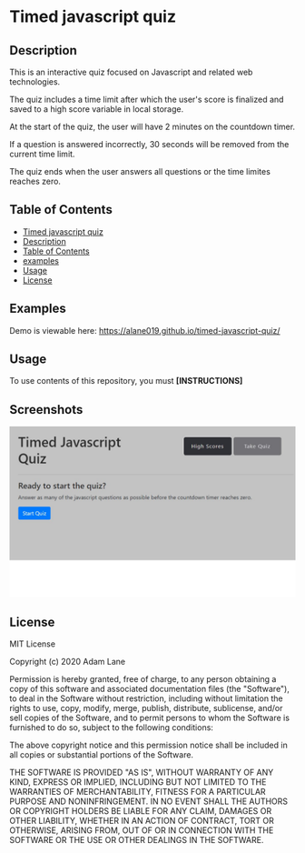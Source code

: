 # Timed javascript quiz

## Description 

This is an interactive quiz focused on Javascript and related web technologies. 

The quiz includes a time limit after which the user's score is finalized and saved to a high score variable in local storage. 

At the start of the quiz, the user will have 2 minutes on the countdown timer. 

If a question is answered incorrectly, 30 seconds will be removed from the current time limit. 

The quiz ends when the user answers all questions or the time limites reaches zero. 



## Table of Contents

  - [Timed javascript quiz](#Timed-javascript-quiz)
  - [Description](#description)
  - [Table of Contents](#table-of-contents)
  - [examples](#examples)
  - [Usage](#usage)
  - [License](#license) 

## Examples
Demo is viewable here: <https://alane019.github.io/timed-javascript-quiz/>

## Usage 
To use contents of this repository, you must **[INSTRUCTIONS]**


## Screenshots

![EXAMPLE-SCREENSHOT](./assets/images/screenshot.jpg)


## License

MIT License

Copyright (c) 2020 Adam Lane

Permission is hereby granted, free of charge, to any person obtaining a copy
of this software and associated documentation files (the "Software"), to deal
in the Software without restriction, including without limitation the rights
to use, copy, modify, merge, publish, distribute, sublicense, and/or sell
copies of the Software, and to permit persons to whom the Software is
furnished to do so, subject to the following conditions:

The above copyright notice and this permission notice shall be included in all
copies or substantial portions of the Software.

THE SOFTWARE IS PROVIDED "AS IS", WITHOUT WARRANTY OF ANY KIND, EXPRESS OR
IMPLIED, INCLUDING BUT NOT LIMITED TO THE WARRANTIES OF MERCHANTABILITY,
FITNESS FOR A PARTICULAR PURPOSE AND NONINFRINGEMENT. IN NO EVENT SHALL THE
AUTHORS OR COPYRIGHT HOLDERS BE LIABLE FOR ANY CLAIM, DAMAGES OR OTHER
LIABILITY, WHETHER IN AN ACTION OF CONTRACT, TORT OR OTHERWISE, ARISING FROM,
OUT OF OR IN CONNECTION WITH THE SOFTWARE OR THE USE OR OTHER DEALINGS IN THE
SOFTWARE.
